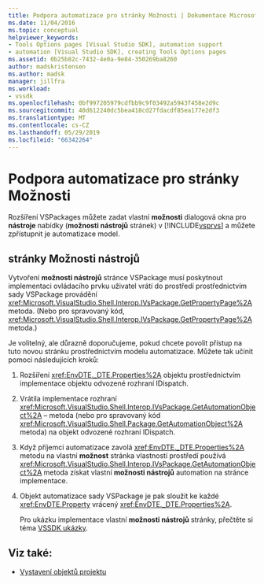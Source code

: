 ```yaml
---
title: Podpora automatizace pro stránky Možnosti | Dokumentace Microsoftu
ms.date: 11/04/2016
ms.topic: conceptual
helpviewer_keywords:
- Tools Options pages [Visual Studio SDK], automation support
- automation [Visual Studio SDK], creating Tools Options pages
ms.assetid: 0b25b82c-7432-4e0a-9e84-350269ba8260
author: madskristensen
ms.author: madsk
manager: jillfra
ms.workload:
- vssdk
ms.openlocfilehash: 0bf997205979cdfbb9c9f03492a5943f458e2d9c
ms.sourcegitcommit: 40d612240dc5bea418cd27fdacdf85ea177e2df3
ms.translationtype: MT
ms.contentlocale: cs-CZ
ms.lasthandoff: 05/29/2019
ms.locfileid: "66342264"
---
```

# <a name="automation-support-for-options-pages"></a>Podpora automatizace pro stránky Možnosti
Rozšíření VSPackages můžete zadat vlastní **možnosti** dialogová okna pro **nástroje** nabídky (**možnosti nástrojů** stránek) v [!INCLUDE[vsprvs](../../code-quality/includes/vsprvs_md.md)] a můžete zpřístupnit je automatizace model.

## <a name="tools-options-pages"></a>stránky Možnosti nástrojů
 Vytvoření **možnosti nástrojů** stránce VSPackage musí poskytnout implementaci ovládacího prvku uživatel vrátí do prostředí prostřednictvím sady VSPackage provádění <xref:Microsoft.VisualStudio.Shell.Interop.IVsPackage.GetPropertyPage%2A> metoda. (Nebo pro spravovaný kód, <xref:Microsoft.VisualStudio.Shell.Interop.IVsPackage.GetPropertyPage%2A> metoda.)

 Je volitelný, ale důrazně doporučujeme, pokud chcete povolit přístup na tuto novou stránku prostřednictvím modelu automatizace. Můžete tak učinit pomocí následujících kroků:

1. Rozšíření <xref:EnvDTE._DTE.Properties%2A> objektu prostřednictvím implementace objektu odvozené rozhraní IDispatch.

2. Vrátila implementace rozhraní <xref:Microsoft.VisualStudio.Shell.Interop.IVsPackage.GetAutomationObject%2A> – metoda (nebo pro spravovaný kód <xref:Microsoft.VisualStudio.Shell.Package.GetAutomationObject%2A> metoda) na objekt odvozené rozhraní IDispatch.

3. Když příjemci automatizace zavolá <xref:EnvDTE._DTE.Properties%2A> metodu na vlastní **možnost** stránka vlastností prostředí používá <xref:Microsoft.VisualStudio.Shell.Interop.IVsPackage.GetAutomationObject%2A> metoda získat vlastní **možnosti nástrojů** automation na stránce implementace.

4. Objekt automatizace sady VSPackage je pak sloužit ke každé <xref:EnvDTE.Property> vrácený <xref:EnvDTE._DTE.Properties%2A>.

   Pro ukázku implementace vlastní **možnosti nástrojů** stránky, přečtěte si téma [VSSDK ukázky](https://aka.ms/vs2015sdksamples).

## <a name="see-also"></a>Viz také:
- [Vystavení objektů projektu](../../extensibility/internals/exposing-project-objects.md)